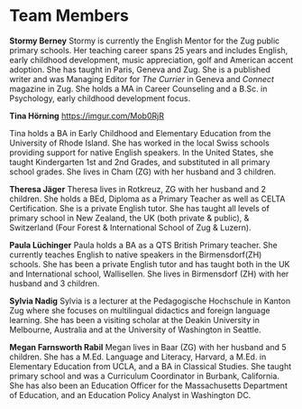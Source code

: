 # Team Members

**Stormy Berney**
Stormy is currently the English Mentor for the Zug public primary schools. Her teaching career spans 25 years and includes English, early childhood development, music appreciation, golf and American accent adoption. She has taught in Paris, Geneva and Zug. She is a published writer and was Managing Editor for _The Currier_ in Geneva and _Connect_ magazine in Zug. She holds a MA in Career Counseling and a B.Sc. in Psychology, early childhood development focus.


**Tina Hörning**
https://imgur.com/Mob0RjR

Tina holds a BA in Early Childhood and Elementary Education from the University of Rhode Island.  She has worked in the local Swiss schools providing support for native English speakers.  In the United States, she taught Kindergarten 1st and 2nd Grades, and substituted in all primary school grades. She lives in Cham (ZG) with her husband and 3 children.  


**Theresa Jäger**
Theresa lives in Rotkreuz, ZG with her husband and 2 children.  She holds a BEd, Diploma as a Primary Teacher as well as CELTA Certification.  She is a private English tutor.  She has taught all levels of primary school in New Zealand, the UK (both private & public), & Switzerland (Four Forest & International School of Zug & Luzern).  

**Paula Lüchinger**
Paula holds a BA as a QTS British Primary teacher. She currently teaches English to native speakers in the Birmensdorf(ZH) schools. She has been a private English tutor and has taught both in the UK and International school, Wallisellen. She lives in Birmensdorf (ZH) with her husband and 3 children.

**Sylvia Nadig**
Sylvia is a lecturer at the Pedagogische Hochschule in Kanton Zug where she focuses on multilingual didactics and foreign language learning.  She has been a visiting scholar at the Deakin University in Melbourne, Australia and at the University of Washington in Seattle.


**Megan Farnsworth Rabil**
Megan lives in Baar (ZG) with her husband and 5 children.  She has a M.Ed. Language and Literacy, Harvard, a M.Ed. in Elementary Education from UCLA, and a BA in Classical Studies.  She taught primary school and was a Curriculum Coordinator in Burbank, California. She has also been an Education Officer for the Massachusetts Department of Education, and an Education Policy Analyst in Washington DC. 



   
    







<!--stackedit_data:
eyJoaXN0b3J5IjpbLTE2NTg2Mzc2NzcsLTE3OTkyNjc1MzAsOD
c0NjM1ODU3XX0=
-->